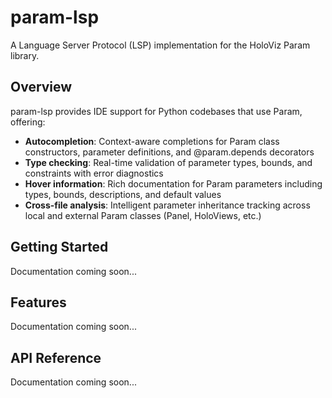# param-lsp

A Language Server Protocol (LSP) implementation for the HoloViz Param library.

## Overview

param-lsp provides IDE support for Python codebases that use Param, offering:

- **Autocompletion**: Context-aware completions for Param class constructors, parameter definitions, and @param.depends decorators
- **Type checking**: Real-time validation of parameter types, bounds, and constraints with error diagnostics
- **Hover information**: Rich documentation for Param parameters including types, bounds, descriptions, and default values
- **Cross-file analysis**: Intelligent parameter inheritance tracking across local and external Param classes (Panel, HoloViews, etc.)

## Getting Started

Documentation coming soon...

## Features

Documentation coming soon...

## API Reference

Documentation coming soon...
